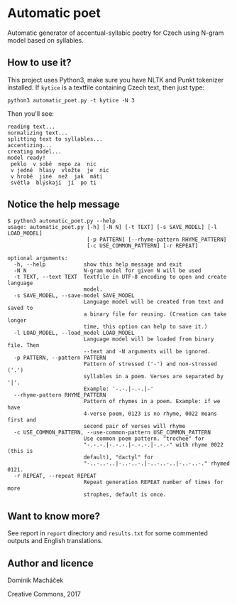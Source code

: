 # Automatic poet

Automatic generator of accentual-syllabic poetry for Czech using N-gram model based on syllables.

## How to use it?

This project uses Python3, make sure you have NLTK and Punkt tokenizer installed. If `kytice` is a textfile containing
Czech text, then just type:

```
python3 automatic_poet.py -t kytice -N 3
```

Then you'll see:

```
reading text...
normalizing text...
splitting text to syllables...
accentizing...
creating model...
model ready!
 peklo  v sobě  nepo za  nic 
 v jedné  hlasy  vložte  je  nic 
 v hrobě  jiné  než  jak  máti 
 světla  blýskají  jí  po ti 
```

## Notice the help message

```
$ python3 automatic_poet.py --help
usage: automatic_poet.py [-h] [-N N] [-t TEXT] [-s SAVE_MODEL] [-l LOAD_MODEL]
                         [-p PATTERN] [--rhyme-pattern RHYME_PATTERN]
                         [-c USE_COMMON_PATTERN] [-r REPEAT]

optional arguments:
  -h, --help            show this help message and exit
  -N N                  N-gram model for given N will be used
  -t TEXT, --text TEXT  Textfile in UTF-8 encoding to open and create language
                        model.
  -s SAVE_MODEL, --save-model SAVE_MODEL
                        Language model will be created from text and saved to
                        a binary file for reusing. (Creation can take longer
                        time, this option can help to save it.)
  -l LOAD_MODEL, --load_model LOAD_MODEL
                        Language model will be loaded from binary file. Then
                        --text and -N arguments will be ignored.
  -p PATTERN, --pattern PATTERN
                        Pattern of stressed ('-') and non-stressed ('.')
                        syllables in a poem. Verses are separated by '|'.
                        Example: '-.-.|-.-.|-'
  --rhyme-pattern RHYME_PATTERN
                        Pattern of rhymes in a poem. Example: if we have
                        4-verse poem, 0123 is no rhyme, 0022 means first and
                        second pair of verses will rhyme
  -c USE_COMMON_PATTERN, --use-common-pattern USE_COMMON_PATTERN
                        Use common poem pattern. "trochee" for
                        "-.-.-.|-.-.-.|-.-.-.|-.-.-" with rhyme 0022 (this is
                        default), "dactyl" for
                        "-..-..-..|-..-..-.|-..-..-..|-..-..-." rhymed 0121.
  -r REPEAT, --repeat REPEAT
                        Repeat generation REPEAT number of times for more
                        strophes, default is once.
```

## Want to know more?

See report in `report` directory and `results.txt` for some commented outputs and English translations.

## Author and licence

Dominik Macháček

Creative Commons, 2017
